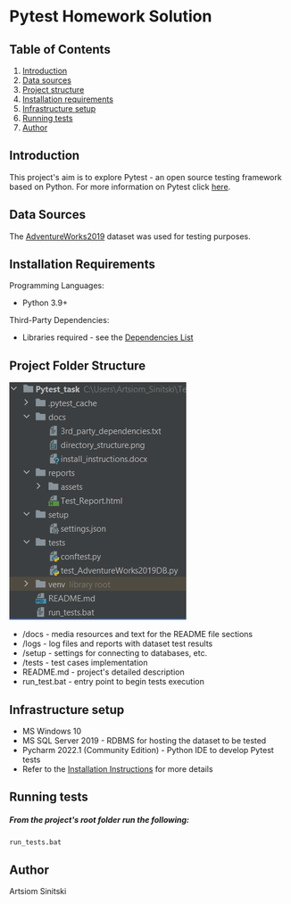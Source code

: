 # Pytest Homework Solution


## Table of Contents
1. [Introduction](README.md#introduction)
2. [Data sources](README.md#data-sources)
3. [Project structure](README.md#project-folder-structure)
4. [Installation requirements](README.md#installation-requirements)
5. [Infrastructure setup](README.md#infrastructure-setup)
6. [Running tests](README.md#running-tests)
7. [Author](README.md#author)

## Introduction
This project's aim is to explore Pytest - an open source testing framework based on Python. For more information on Pytest click [here](https://docs.pytest.org/en/7.1.x/index.html).


## Data Sources
The [AdventureWorks2019](https://docs.microsoft.com/en-us/sql/samples/adventureworks-install-configure?view=sql-server-ver15&tabs=ssms) dataset was used for testing purposes.


## Installation Requirements
Programming Languages:
* Python 3.9+

Third-Party Dependencies:
* Libraries required - see the [Dependencies List](docs/3rd_party_dependencies.txt)


## Project Folder Structure
![Directory Structure](docs/directory_structure.png)
* /docs - media resources and text for the README file sections
* /logs - log files and reports with dataset test results
* /setup - settings for connecting to databases, etc.
* /tests - test cases implementation
* README.md - project's detailed description
* run_test.bat - entry point to begin tests execution


## Infrastructure setup
* MS Windows 10
* MS SQL Server 2019 - RDBMS for hosting the dataset to be tested
* Pycharm 2022.1 (Community Edition) - Python IDE to develop Pytest tests
* Refer to the [Installation Instructions](docs/install_instructions.docx) for more details


## Running tests
##### From the project's root folder run the following:
```cmd.exe
run_tests.bat
```


## Author
Artsiom Sinitski